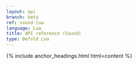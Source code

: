```yaml
---
layout: api
branch: beta
ref: sound-lua
language: Lua
title: API reference (Sound)
type: Defold Lua
---
```

{% include anchor_headings.html html=content %}